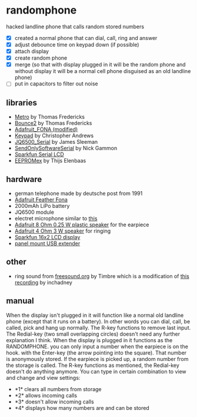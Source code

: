 # randomphone
hacked landline phone that calls random stored numbers

* [x] created a normal phone that can dial, call, ring and answer
* [x] adjust debounce time on keypad down (if possible)
* [x] attach display
* [x] create random phone
* [x] merge (so that with display plugged in it will be the random phone and without display it will be a normal cell phone disguised as an old landline phone)
* [ ] put in capacitors to filter out noise

## libraries
* [Metro](https://github.com/thomasfredericks/Metro-Arduino-Wiring) by Thomas Fredericks
* [Bounce2](https://github.com/thomasfredericks/Bounce2) by Thomas Fredericks
* [Adafruit_FONA (modified)](https://github.com/papayapeter/Adafruit_FONA)
* [Keypad](https://github.com/Chris--A/Keypad) by Christopher Andrews
* [JQ6500_Serial](https://github.com/sleemanj/JQ6500_Serial) by James Sleeman
* [SendOnlySoftwareSerial](https://github.com/nickgammon/SendOnlySoftwareSerial) by Nick Gammon
* [Sparkfun Serial LCD](https://github.com/sparkfun/SparkFun_SerLCD_Arduino_Library)
* [EEPROMex](https://github.com/thijse/Arduino-EEPROMEx) by Thijs Elenbaas

## hardware
* german telephone made by deutsche post from 1991
* [Adafruit Feather Fona](https://www.adafruit.com/product/3027)
* 2000mAh LiPo battery
* JQ6500 module
* electret microphone similar to [this](https://www.adafruit.com/product/1064)
* [Adafruit 8 Ohm 0.25 W plastic speaker](https://www.adafruit.com/product/1891) for the earpiece
* [Adafruit 4 Ohm 3 W speaker](https://www.adafruit.com/product/3351) for ringing
* [Sparkfun 16x2 LCD display](https://www.sparkfun.com/products/14073)
* [panel mount USB extender](https://www.adafruit.com/product/937)

## other
* ring sound from [freesound.org](https://freesound.org/people/Timbre/sounds/391870/) by Timbre which is a modification of [this recording](https://freesound.org/people/inchadney/sounds/391215/) by inchadney

## manual
When the display isn't plugged in it will function like a normal old landline phone (except that it runs on a battery). In other words you can dial, call, be called, pick and hang up normally. The R-key functions to remove last input. The Redial-key (two small overlapping circles) doesn't need any further explanation I think.
When the display is plugged in it functions as the RANDOMPHONE. you can only input a number when the earpiece is on the hook. with the Enter-key (the arrow pointing into the square). That number is anonymously stored. If the earpiece is picked up, a random number from the storage is called. The R-key functions as mentioned, the Redial-key doesn't do anything anymore.
You can type in certain combination to view and change and view settings:
* \*1\* clears all numbers from storage
* \*2\* allows incoming calls
* \*3\* doesn't allow incoming calls
* \*4\* displays how many numbers are and can be stored
